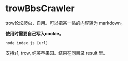 # trowBbsCrawler
trow论坛爬虫，自用。可以把某一贴的内容转为 markdown。

**使用时需要自己写入cookie。**

`node index.js [url]`

支持s1, trow, 纯美苹果园。结果在同目录 result 里。
